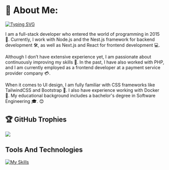 # 💫 About Me:
[![Typing SVG](https://readme-typing-svg.demolab.com?font=Fira+Code&pause=1000&width=435&lines=Hello+%F0%9F%91%8B+Welcome+to+my+GitHub!+%F0%9F%98%8E)](https://git.io/typing-svg)

I am a full-stack developer who entered the world of programming in 2015 🚀. Currently, I work with Node.js and the Nest.js framework for backend development 🛠️, as well as Next.js and React for frontend development 💻.

Although I don’t have extensive experience yet, I am passionate about continuously improving my skills 🌱. In the past, I have also worked with PHP, and I am currently employed as a frontend developer at a payment service provider company 💳.

When it comes to UI design, I am fully familiar with CSS frameworks like TailwindCSS and Bootstrap 🎨. I also have experience working with Docker 🐳. My educational background includes a bachelor's degree in Software Engineering 🎓. 😊



## 🏆 GitHub Trophies
![](https://github-profile-trophy.vercel.app/?username=hamidkamyab&theme=onedark&no-frame=true&no-bg=true&margin-w=8&margin-h=8)


## Tools And Technologies
[![My Skills](https://skillicons.dev/icons?i=windows,linux,ubuntu,php,nodejs,nestjs,mysql,mongodb,html,css,js,jquery,bootstrap,tailwind,react,vue,nextjs,pinia,laravel,xd,docker,gitlab,github,vscode&perline=8)](https://skillicons.dev)
